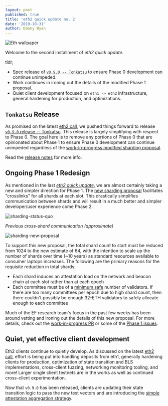 ```yaml
---
layout: post
published: true
title: 'eth2 quick update no. 2'
date: '2019-10-31'
author: Danny Ryan
---
```


![Eth wallpaper](https://blog.ethereum.org/img/2019/10/kumiko_background.jpeg)

Welcome to the second installment of _eth2 quick update_.

tldr;

* Spec release of [`v0.9.0 -- Tonkatsu`](https://github.com/ethereum/eth2.0-spec-tests/releases/tag/v0.9.0) to ensure Phase 0 development can continue unimpeded.
* Work continues in ironing out the details of the modified Phase 1 proposal.
* Quiet client development focused on `eth1 -> eth2` infrastructure, general hardening for production, and optimizations.

## `Tonkatsu` Release

As promised on the latest [eth2 call](https://www.youtube.com/watch?v=DXGeC7cg71Y), we pushed things forward to release [`v0.9.0` release -- Tonkatsu](https://github.com/ethereum/eth2.0-spec-tests/releases/tag/v0.9.0). This release is largely simplifying with respect to Phase 0. The goal here is to remove any portions of Phase 0 that are opinionated about Phase 1 to ensure Phase 0 development can continue unimpeded regardless of the [work-in-progress modified sharding proposal](https://github.com/ethereum/eth2.0-specs/pull/1427).

Read the [release notes](https://github.com/ethereum/eth2.0-spec-tests/releases/tag/v0.9.0) for more info.

## Ongoing Phase 1 Redesign

As mentioned in the last [_eth2 quick update_](https://blog.ethereum.org/2019/10/23/eth2-quick-update/), we are almost certainly taking a new and simpler direction for Phase 1. The [new sharding proposal](https://notes.ethereum.org/KbEyHiaSRQW_KS7dDK0OFw) facilitates "crosslinks" for all shards at each slot. This drastically simplifies communication between shards and will result in a much better and simpler developer/user experience come Phase 2.


![sharding-status-quo](https://blog.ethereum.org/img/2019/10/sharding-status-quo.png)

<i>Previous cross-shard communication (approximate)</i></center>

![sharding-new-proposal](https://blog.ethereum.org/img/2019/10/sharding-new-proposal.png)


To support this new proposal, the total shard count to start must be reduced from 1024 to the new estimate of 64, with the intention to scale up the number of shards over time (~10 years) as standard resources available to consumer laptops increases. The following are the primary reasons for the requisite reduction in total shards:

* Each shard induces an attestation load on the network and beacon chain at each slot rather than at each epoch
* Each committee must be of a [minimum safe](https://medium.com/@chihchengliang/minimum-committee-size-explained-67047111fa20) number of validators. If there are too many committees per epoch due to high shard count, then there couldn't possibly be enough 32-ETH validators to safely allocate enough to each committee 

Much of the EF research team's focus in the past few weeks has been around vetting and ironing out the details of this new proposal. For more details, check out the [work-in-progress PR](https://github.com/ethereum/eth2.0-specs/pull/1427) or some of the [Phase 1 issues](https://github.com/ethereum/eth2.0-specs/issues?q=is%3Aopen+is%3Aissue+label%3A%22phase+1%22).


## Quiet, yet effective client development

Eth2 clients continue to quietly develop. As discussed on the latest [eth2 call](https://www.youtube.com/watch?v=DXGeC7cg71Y), effort is being put into handling deposits from eth1, generally hardening clients for production, optimization of state transition and BLS implementations, cross-client fuzzing, networking monitoring tooling, and more! Larger single client testnets are in the works as well as continued cross-client experimentation.

Now that `v0.9.0` has been released, clients are updating their state transition logic to pass the new test vectors and are introducing the [simple attestation aggregation strategy](https://github.com/ethereum/eth2.0-specs/blob/master/specs/validator/0_beacon-chain-validator.md#attestation-aggregation).
